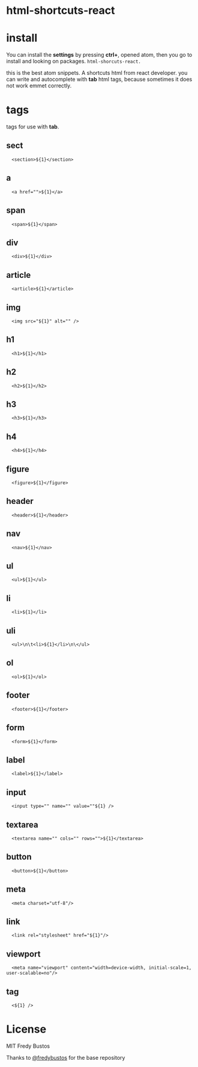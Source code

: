 # html-shortcuts-react

# install

You can install the **settings** by pressing **ctrl+**, opened atom, then you go to install and looking on packages. ```html-shorcuts-react.```

this is the best atom snippets. A shortcuts html from react developer.
you can write and autocomplete with **tab** html tags, because sometimes it does not work emmet correctly.

# tags
tags for use with **tab**.

## sect
```
  <section>${1}</section>
```

## a
```
  <a href="">${1}</a>
```

## span
```
  <span>${1}</span>
```

## div
```
  <div>${1}</div>
```

## article
```
  <article>${1}</article>
```

## img
```
  <img src="${1}" alt="" />
```

## h1
```
  <h1>${1}</h1>
```

## h2
```
  <h2>${1}</h2>
```

## h3
```
  <h3>${1}</h3>
```

## h4
```
  <h4>${1}</h4>
```

## figure
```
  <figure>${1}</figure>
```

## header
```
  <header>${1}</header>
```

## nav
```
  <nav>${1}</nav>
```

## ul
```
  <ul>${1}</ul>
```

## li
```
  <li>${1}</li>
```

## uli
```
  <ul>\n\t<li>${1}</li>\n\</ul>
```

## ol
```
  <ol>${1}</ol>
```

## footer
```
  <footer>${1}</footer>
```

## form
```
  <form>${1}</form>
```

## label
```
  <label>${1}</label>
```

## input
```
  <input type="" name="" value=""${1} />
```

## textarea
```
  <textarea name="" cols="" rows="">${1}</textarea>
```

## button
```
  <button>${1}</button>
```

## meta
```
  <meta charset="utf-8"/>
```

## link
```
  <link rel="stylesheet" href="${1}"/>
```

## viewport
```
  <meta name="viewport" content="width=device-width, initial-scale=1, user-scalable=no"/>
```

## tag
```
  <${1} />
```

# License
MIT Fredy Bustos

Thanks to [@fredybustos](https://github.com/fredybustos/atomPackage) for the base repository
